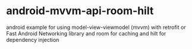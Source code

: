 # android-mvvm-api-room-hilt

android example for using model-view-viewmodel (mvvm) with retrofit or Fast Android Networking library and room for caching and hilt for dependency injection

